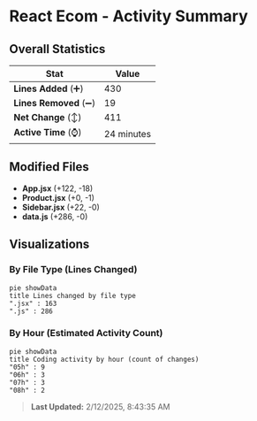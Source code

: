 # React Ecom - Activity Summary 

## Overall Statistics

| Stat                   | Value                                                             |
| ---------------------- | ----------------------------------------------------------------- |
| **Lines Added** (➕)   | 430                                          |
| **Lines Removed** (➖) | 19                                        |
| **Net Change** (↕)    | 411                |
| **Active Time** (⌚)   | 24 minutes |


## Modified Files
- **App.jsx** (+122, -18)
- **Product.jsx** (+0, -1)
- **Sidebar.jsx** (+22, -0)
- **data.js** (+286, -0)

## Visualizations

### By File Type (Lines Changed)

```mermaid
pie showData
title Lines changed by file type
".jsx" : 163
".js" : 286
```

### By Hour (Estimated Activity Count)

```mermaid
pie showData
title Coding activity by hour (count of changes)
"05h" : 9
"06h" : 3
"07h" : 3
"08h" : 2
```


> **Last Updated:** 2/12/2025, 8:43:35 AM